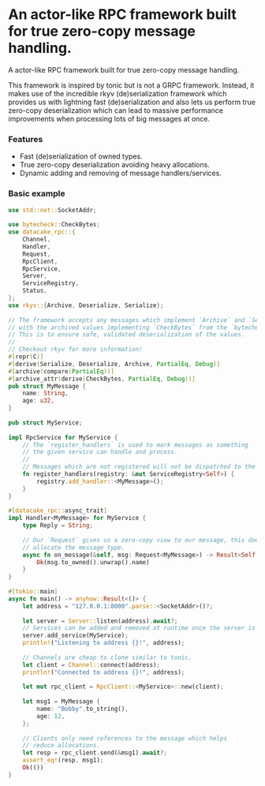 # An actor-like RPC framework built for true zero-copy message handling.

A actor-like RPC framework built for true zero-copy message handling.

This framework is inspired by tonic but is not a GRPC framework. 
Instead, it makes use of the incredible rkyv (de)serialization framework which provides us 
with lightning fast (de)serialization and also lets us perform true zero-copy deserialization
which can lead to massive performance improvements when processing lots of big messages at once.                                                                                            
                                                                                                
### Features                                                                                    
- Fast (de)serialization of owned types.                                                        
- True zero-copy deserialization avoiding heavy allocations.                                    
- Dynamic adding and removing of message handlers/services.                                     
                                                                                                
### Basic example                                                                               
```rust                                                                                         
use std::net::SocketAddr;                                                                      
                                                                                                
use bytecheck::CheckBytes;                                                                      
use datacake_rpc::{                                                                             
    Channel,                                                                                    
    Handler,                                                                                    
    Request,                                                                                    
    RpcClient,                                                                                  
    RpcService,                                                                                 
    Server,                                                                                     
    ServiceRegistry,                                                                            
    Status,                                                                                     
};                                                                                              
use rkyv::{Archive, Deserialize, Serialize};                                                    
                                                                                                
// The framework accepts any messages which implement `Archive` and `Serialize` along           
// with the archived values implementing `CheckBytes` from the `bytecheck` crate.               
// This is to ensure safe, validated deserialization of the values.                             
//                                                                                              
// Checkout rkyv for more information!                                                          
#[repr(C)]                                                                                      
#[derive(Serialize, Deserialize, Archive, PartialEq, Debug)]                                    
#[archive(compare(PartialEq))]                                                                  
#[archive_attr(derive(CheckBytes, PartialEq, Debug))]                                           
pub struct MyMessage {                                                                          
    name: String,                                                                               
    age: u32,                                                                                   
}                                                                                               
                                                                                                
pub struct MyService;                                                                           
                                                                                                
impl RpcService for MyService {                                                                 
    // The `register_handlers` is used to mark messages as something                            
    // the given service can handle and process.                                                
    //                                                                                          
    // Messages which are not registered will not be dispatched to the handler.                 
    fn register_handlers(registry: &mut ServiceRegistry<Self>) {                                
        registry.add_handler::<MyMessage>();                                                    
    }                                                                                           
}                                                                                               
                                                                                                
#[datacake_rpc::async_trait]                                                                    
impl Handler<MyMessage> for MyService {                                                         
    type Reply = String;                                                                        
                                                                                                
    // Our `Request` gives us a zero-copy view to our message, this doesn't actually            
    // allocate the message type.                                                               
    async fn on_message(&self, msg: Request<MyMessage>) -> Result<Self::Reply, Status> {        
        Ok(msg.to_owned().unwrap().name)                                                        
    }                                                                                           
}                                                                                               
                                                                                                
#[tokio::main]                                                                                  
async fn main() -> anyhow::Result<()> {                                                         
    let address = "127.0.0.1:8000".parse::<SocketAddr>()?;                                      
                                                                                                
    let server = Server::listen(address).await?;                                                
    // Services can be added and removed at runtime once the server is started.                 
    server.add_service(MyService);                                                              
    println!("Listening to address {}!", address);                                              
                                                                                                
    // Channels are cheap to clone similar to tonic.                                            
    let client = Channel::connect(address);                                              
    println!("Connected to address {}!", address);                                              
                                                                                                
    let mut rpc_client = RpcClient::<MyService>::new(client);                                   
                                                                                                
    let msg1 = MyMessage {                                                                      
        name: "Bobby".to_string(),                                                              
        age: 12,                                                                                
    };                                                                                          
                                                                                                
    // Clients only need references to the message which helps                                  
    // reduce allocations.                                                                      
    let resp = rpc_client.send(&msg1).await?;                                                   
    assert_eq!(resp, msg1);                                                                     
    Ok(())                                                                                      
}                                                                                               
```                                                                                             